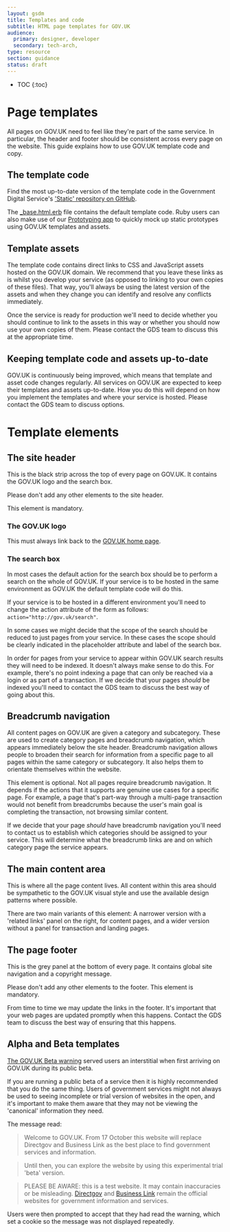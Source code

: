 ```yaml
---
layout: gsdm
title: Templates and code
subtitle: HTML page templates for GOV.UK
audience:
  primary: designer, developer
  secondary: tech-arch,
type: resource
section: guidance
status: draft
---
```


* TOC
{:toc}
    
# Page templates

All pages on GOV.UK need to feel like they're part of the same service. In particular, the header and footer should be consistent across every page on the website.
This guide explains how to use GOV.UK template code and copy.

## The template code

Find the most up-to-date version of the template code in the Government Digital Service's ['Static' repository on GitHub](https://github.com/alphagov/static/tree/master/app/views/root). 

The [_base.html.erb](https://github.com/alphagov/static/blob/master/app/views/root/_base.html.erb) file contains the default template code. Ruby users can also make use of our [Prototyping app](https://github.com/alphagov/prototyping) to quickly mock up static prototypes using GOV.UK templates and assets.

## Template assets

The template code contains direct links to CSS and JavaScript assets hosted on the GOV.UK domain. We recommend that you leave these links as is whilst you develop your service (as opposed to linking to your own copies of these files). That way, you'll always be using the latest version of the assets and when they change you can identify and resolve any conflicts immediately.

Once the service is ready for production we'll need to decide whether you should continue to link to the assets in this way or whether you should now use your own copies of them. Please contact the GDS team to discuss this at the appropriate time.

## Keeping template code and assets up-to-date

GOV.UK is continuously being improved, which means that template and asset code changes regularly. All services on GOV.UK are expected to keep their templates and assets up-to-date. How you do this will depend on how you implement the templates and where your service is hosted. Please contact the GDS team to discuss options.

# Template elements

## The site header

This is the black strip across the top of every page on GOV.UK. It contains the GOV.UK logo and the search box.

Please don't add any other elements to the site header.

This element is mandatory.

### The GOV.UK logo

This must always link back to the [GOV.UK home page](http://gov.uk).

### The search box

In most cases the default action for the search box should be to perform a search on the whole of GOV.UK. If your service is to be hosted in the same environment as GOV.UK the default template code will do this.

If your service is to be hosted in a different environment you'll need to change the action attribute of the form as follows: `action="http://gov.uk/search"`.

In some cases we might decide that the scope of the search should be reduced to just pages from your service. In these cases the scope should be clearly indicated in the placeholder attribute and label of the search box.

In order for pages from your service to appear within GOV.UK search results they will need to be indexed. It doesn't always make sense to do this. For example, there's no point indexing a page that can only be reached via a login or as part of a transaction. If we decide that your pages *should* be indexed you'll need to contact the GDS team to discuss the best way of going about this.

## Breadcrumb navigation

All content pages on GOV.UK are given a category and subcategory. These are used to create category pages and breadcrumb navigation, which appears immediately below the site header. Breadcrumb navigation allows people to broaden their search for information from a specific page to all pages within the same category or subcategory. It also helps them to orientate themselves within the website.

This element is optional. Not all pages require breadcrumb navigation. It depends if the actions that it supports are genuine use cases for a specific page. For example, a page that's part-way through a multi-page transaction would not benefit from breadcrumbs because the user's main goal is completing the transaction, not browsing similar content.

If we decide that your page *should* have breadcrumb navigation you'll need to contact us to establish which categories should be assigned to your service. This will determine what the breadcrumb links are and on which category page the service appears.

## The main content area

This is where all the page content lives. All content within this area should be sympathetic to the GOV.UK visual style and use the available design patterns where possible.

There are two main variants of this element: A narrower version with a 'related links' panel on the right, for content pages, and a wider version without a panel for transaction and landing pages.

## The page footer

This is the grey panel at the bottom of every page. It contains global site navigation and a copyright message.

Please don't add any other elements to the footer. This element is mandatory.

From time to time we may update the links in the footer. It's important that your web pages are updated promptly when this happens. Contact the GDS team to discuss the best way of ensuring that this happens.

## Alpha and Beta templates

[The GOV.UK Beta warning](https://github.com/alphagov/static/blob/master/app/assets/javascripts/welcome.js) served users an interstitial when first arriving on GOV.UK during its public beta.

If you are running a public beta of a service then it is highly recommended that you do the same thing. Users of government services might not always be used to seeing incomplete or trial version of websites in the open, and it's important to make them aware that they may not be viewing the 'canonical' information they need.

The message read:

>Welcome to GOV.UK. From 17 October this website will replace Directgov and Business Link as the best place to find government services and information.  

>Until then, you can explore the website by using this experimental trial 'beta' version.

>PLEASE BE AWARE: this is a test website. It may contain inaccuracies or be misleading. <a href='http://www.direct.gov.uk'>Directgov</a> and <a href='http://businesslink.gov.uk'>Business Link</a> remain the official websites for government information and services.

Users were then prompted to accept that they had read the warning, which set a cookie so the message was not displayed repeatedly. 
